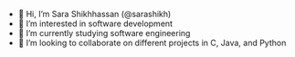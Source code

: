 - 👋 Hi, I’m Sara Shikhhassan (@sarashikh)
- 👀 I’m interested in software development 
- 🌱 I’m currently studying software engineering
- 💞️ I’m looking to collaborate on different projects in C, Java, and Python

<!---
sarashikh/sarashikh is a ✨ special ✨ repository because its `README.md` (this file) appears on your GitHub profile.
You can click the Preview link to take a look at your changes.
--->
